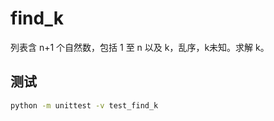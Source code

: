 find_k
======

列表含 n+1 个自然数，包括 1 至 n 以及 k，乱序，k未知。求解 k。


测试
----

```bash
python -m unittest -v test_find_k
```
